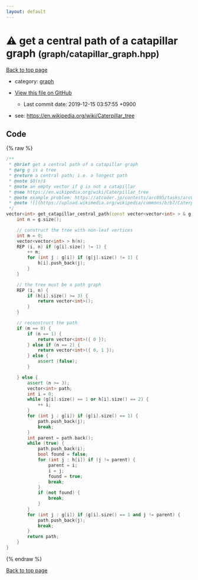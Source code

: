 ```yaml
---
layout: default
---
```


<!-- mathjax config similar to math.stackexchange -->
<script type="text/javascript" async
  src="https://cdnjs.cloudflare.com/ajax/libs/mathjax/2.7.5/MathJax.js?config=TeX-MML-AM_CHTML">
</script>
<script type="text/x-mathjax-config">
  MathJax.Hub.Config({
    TeX: { equationNumbers: { autoNumber: "AMS" }},
    tex2jax: {
      inlineMath: [ ['$','$'] ],
      processEscapes: true
    },
    "HTML-CSS": { matchFontHeight: false },
    displayAlign: "left",
    displayIndent: "2em"
  });
</script>

<script type="text/javascript" src="https://cdnjs.cloudflare.com/ajax/libs/jquery/3.4.1/jquery.min.js"></script>
<script src="https://cdn.jsdelivr.net/npm/jquery-balloon-js@1.1.2/jquery.balloon.min.js" integrity="sha256-ZEYs9VrgAeNuPvs15E39OsyOJaIkXEEt10fzxJ20+2I=" crossorigin="anonymous"></script>
<script type="text/javascript" src="../../assets/js/copy-button.js"></script>
<link rel="stylesheet" href="../../assets/css/copy-button.css" />


# :warning: get a central path of a catapillar graph <small>(graph/catapillar_graph.hpp)</small>

<a href="../../index.html">Back to top page</a>

* category: <a href="../../index.html#f8b0b924ebd7046dbfa85a856e4682c8">graph</a>
* <a href="{{ site.github.repository_url }}/blob/master/graph/catapillar_graph.hpp">View this file on GitHub</a>
    - Last commit date: 2019-12-15 03:57:55 +0900


* see: <a href="https://en.wikipedia.org/wiki/Caterpillar_tree">https://en.wikipedia.org/wiki/Caterpillar_tree</a>


## Code

{% raw %}
```cpp
/**
 * @brief get a central path of a catapillar graph
 * @arg g is a tree
 * @return a central path; i.e. a longest path
 * @note $O(n)$
 * @note an empty vector if g is not a catapillar
 * @see https://en.wikipedia.org/wiki/Caterpillar_tree
 * @note example problem: https://atcoder.jp/contests/arc095/tasks/arc095_d
 * @note ![](https://upload.wikimedia.org/wikipedia/commons/b/b7/Caterpillar_tree.svg)
 */
vector<int> get_catapillar_central_path(const vector<vector<int> > & g) {
    int n = g.size();

    // construct the tree with non-leaf vertices
    int m = 0;
    vector<vector<int> > h(n);
    REP (i, n) if (g[i].size() != 1) {
        ++ m;
        for (int j : g[i]) if (g[j].size() != 1) {
            h[i].push_back(j);
        }
    }

    // the tree must be a path graph
    REP (i, n) {
        if (h[i].size() >= 3) {
            return vector<int>();
        }
    }

    // reconstruct the path
    if (m == 0) {
        if (n == 1) {
            return vector<int>({ 0 });
        } else if (n == 2) {
            return vector<int>({ 0, 1 });
        } else {
            assert (false);
        }

    } else {
        assert (n >= 3);
        vector<int> path;
        int i = 0;
        while (g[i].size() == 1 or h[i].size() == 2) {
            ++ i;
        }
        for (int j : g[i]) if (g[i].size() == 1) {
            path.push_back(j);
            break;
        }
        int parent = path.back();
        while (true) {
            path.push_back(i);
            bool found = false;
            for (int j : h[i]) if (j != parent) {
                parent = i;
                i = j;
                found = true;
                break;
            }
            if (not found) {
                break;
            }
        }
        for (int j : g[i]) if (g[i].size() == 1 and j != parent) {
            path.push_back(j);
            break;
        }
        return path;
    }
}

```
{% endraw %}

<a href="../../index.html">Back to top page</a>

